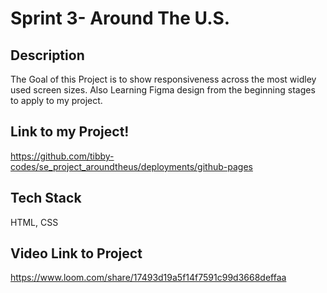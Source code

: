 # Sprint 3- Around The U.S.

## Description

The Goal of this Project is to show responsiveness across the most widley used screen sizes. Also Learning Figma design from the beginning stages to apply to my project.

## Link to my Project!

https://github.com/tibby-codes/se_project_aroundtheus/deployments/github-pages

## Tech Stack

HTML, CSS

## Video Link to Project

https://www.loom.com/share/17493d19a5f14f7591c99d3668deffaa
